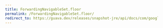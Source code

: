 ```yaml
---
title: ForwardingNavigableSet.floor
permalink: /ForwardingNavigableSet.floor/
redirect_to: https://guava.dev/releases/snapshot-jre/api/docs/com/google/common/collect/ForwardingNavigableSet.html#floor-E-
---
```

